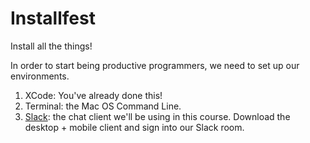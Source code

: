 # Installfest
Install all the things!

In order to start being productive programmers, we need to set up our environments.

1. XCode: You've already done this!
2. Terminal: the Mac OS Command Line.
3. [Slack](https://slack.com): the chat client we'll be using in this course. Download the desktop + mobile client and sign into our Slack room.
